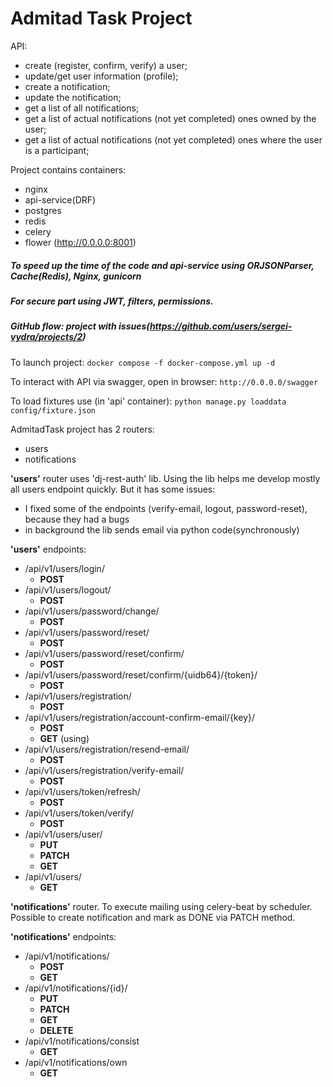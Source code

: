 # Admitad Task Project

API:
- create (register, confirm, verify) a user;
- update/get user information (profile);
- create a notification;
- update the notification;
- get a list of all notifications;
- get a list of actual notifications (not yet completed) ones owned by the user;
- get a list of actual notifications (not yet completed) ones where the user is a participant;


Project contains containers:
- nginx
- api-service(DRF)
- postgres
- redis
- celery
- flower (http://0.0.0.0:8001)

##### To speed up the time of the code and api-service using ORJSONParser, Cache(Redis), Nginx, gunicorn
##### For secure part using JWT, filters, permissions.
##### GitHub flow: project with issues(https://github.com/users/sergei-vydra/projects/2)

To launch project:
```docker compose -f docker-compose.yml up -d```

To interact with API via swagger, open in browser:
```http://0.0.0.0/swagger```

To load fixtures use (in 'api' container):
```python manage.py loaddata config/fixture.json```

AdmitadTask project has 2 routers:

- users
- notifications

**'users'** router uses 'dj-rest-auth' lib. Using the lib helps me develop mostly all users endpoint quickly. But it has
some issues:

- I fixed some of the endpoints (verify-email, logout, password-reset), because they had a bugs
- in background the lib sends email via python code(synchronously)

**'users'** endpoints:
- /api/v1/users/login/
    - **POST**
- /api/v1/users/logout/
    - **POST**
- /api/v1/users/password/change/
    - **POST**
- /api/v1/users/password/reset/
    - **POST**
- /api/v1/users/password/reset/confirm/
    - **POST**
- /api/v1/users/password/reset/confirm/{uidb64}/{token}/
    - **POST**
- /api/v1/users/registration/
    - **POST**
- /api/v1/users/registration/account-confirm-email/{key}/
    - **POST**
    - **GET** (using)
- /api/v1/users/registration/resend-email/
    - **POST**
- /api/v1/users/registration/verify-email/
    - **POST**
- /api/v1/users/token/refresh/
    - **POST**
- /api/v1/users/token/verify/
    - **POST**
- /api/v1/users/user/
    - **PUT**
    - **PATCH**
    - **GET**
- /api/v1/users/
    - **GET**

**'notifications'** router. To execute mailing using celery-beat by scheduler.
Possible to create notification and mark as DONE via PATCH method.

**'notifications'** endpoints:
- /api/v1/notifications/
  - **POST**
  - **GET**
- /api/v1/notifications/{id}/
  - **PUT**
  - **PATCH**
  - **GET**
  - **DELETE**
- /api/v1/notifications/consist
  - **GET**
- /api/v1/notifications/own
  - **GET**